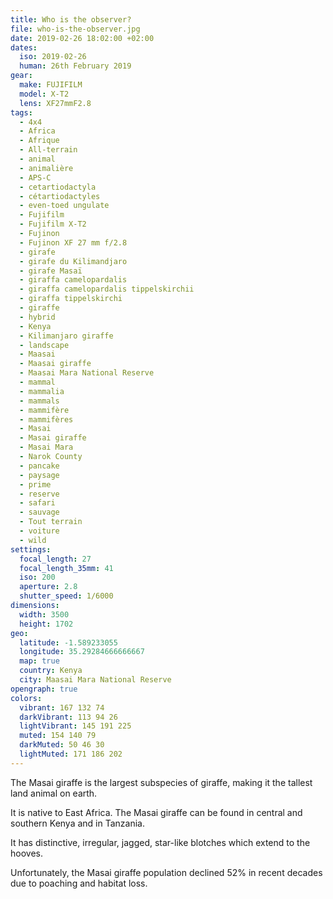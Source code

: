 ```yaml
---
title: Who is the observer?
file: who-is-the-observer.jpg
date: 2019-02-26 18:02:00 +02:00
dates:
  iso: 2019-02-26
  human: 26th February 2019
gear:
  make: FUJIFILM
  model: X-T2
  lens: XF27mmF2.8
tags:
  - 4x4
  - Africa
  - Afrique
  - All-terrain
  - animal
  - animalière
  - APS-C
  - cetartiodactyla
  - cétartiodactyles
  - even-toed ungulate
  - Fujifilm
  - Fujifilm X-T2
  - Fujinon
  - Fujinon XF 27 mm f/2.8
  - girafe
  - girafe du Kilimandjaro
  - girafe Masaï
  - giraffa camelopardalis
  - giraffa camelopardalis tippelskirchii
  - giraffa tippelskirchi
  - giraffe
  - hybrid
  - Kenya
  - Kilimanjaro giraffe
  - landscape
  - Maasai
  - Maasai giraffe
  - Maasai Mara National Reserve
  - mammal
  - mammalia
  - mammals
  - mammifère
  - mammifères
  - Masai
  - Masai giraffe
  - Masai Mara
  - Narok County
  - pancake
  - paysage
  - prime
  - reserve
  - safari
  - sauvage
  - Tout terrain
  - voiture
  - wild
settings:
  focal_length: 27
  focal_length_35mm: 41
  iso: 200
  aperture: 2.8
  shutter_speed: 1/6000
dimensions:
  width: 3500
  height: 1702
geo:
  latitude: -1.589233055
  longitude: 35.29284666666667
  map: true
  country: Kenya
  city: Maasai Mara National Reserve
opengraph: true
colors:
  vibrant: 167 132 74
  darkVibrant: 113 94 26
  lightVibrant: 145 191 225
  muted: 154 140 79
  darkMuted: 50 46 30
  lightMuted: 171 186 202
---
```


The Masai giraffe is the largest subspecies of giraffe, making it the tallest land animal on earth.

It is native to East Africa. The Masai giraffe can be found in central and southern Kenya and in Tanzania.

It has distinctive, irregular, jagged, star-like blotches which extend to the hooves.

Unfortunately, the Masai giraffe population declined 52% in recent decades due to poaching and habitat loss.
